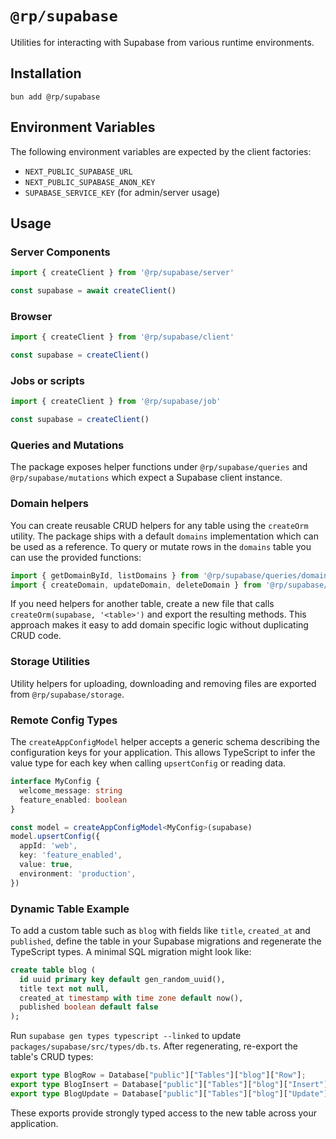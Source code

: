 # `@rp/supabase`

Utilities for interacting with Supabase from various runtime environments.

## Installation

```
bun add @rp/supabase
```

## Environment Variables

The following environment variables are expected by the client factories:

- `NEXT_PUBLIC_SUPABASE_URL`
- `NEXT_PUBLIC_SUPABASE_ANON_KEY`
- `SUPABASE_SERVICE_KEY` (for admin/server usage)

## Usage

### Server Components

```ts
import { createClient } from '@rp/supabase/server'

const supabase = await createClient()
```

### Browser

```ts
import { createClient } from '@rp/supabase/client'

const supabase = createClient()
```

### Jobs or scripts

```ts
import { createClient } from '@rp/supabase/job'

const supabase = createClient()
```

### Queries and Mutations

The package exposes helper functions under `@rp/supabase/queries` and
`@rp/supabase/mutations` which expect a Supabase client instance.

### Domain helpers

You can create reusable CRUD helpers for any table using the `createOrm`
utility. The package ships with a default `domains` implementation which can be
used as a reference. To query or mutate rows in the `domains` table you can use
the provided functions:

```ts
import { getDomainById, listDomains } from '@rp/supabase/queries/domains'
import { createDomain, updateDomain, deleteDomain } from '@rp/supabase/mutations/domains'
```

If you need helpers for another table, create a new file that calls
`createOrm(supabase, '<table>')` and export the resulting methods. This approach
makes it easy to add domain specific logic without duplicating CRUD code.

### Storage Utilities

Utility helpers for uploading, downloading and removing files are exported from
`@rp/supabase/storage`.

### Remote Config Types

The `createAppConfigModel` helper accepts a generic schema describing the
configuration keys for your application. This allows TypeScript to infer the
value type for each key when calling `upsertConfig` or reading data.

```ts
interface MyConfig {
  welcome_message: string
  feature_enabled: boolean
}

const model = createAppConfigModel<MyConfig>(supabase)
model.upsertConfig({
  appId: 'web',
  key: 'feature_enabled',
  value: true,
  environment: 'production',
})
```

### Dynamic Table Example

To add a custom table such as `blog` with fields like `title`, `created_at` and
`published`, define the table in your Supabase migrations and regenerate the
TypeScript types. A minimal SQL migration might look like:

```sql
create table blog (
  id uuid primary key default gen_random_uuid(),
  title text not null,
  created_at timestamp with time zone default now(),
  published boolean default false
);
```

Run `supabase gen types typescript --linked` to update
`packages/supabase/src/types/db.ts`. After regenerating, re-export the table's
CRUD types:

```ts
export type BlogRow = Database["public"]["Tables"]["blog"]["Row"];
export type BlogInsert = Database["public"]["Tables"]["blog"]["Insert"];
export type BlogUpdate = Database["public"]["Tables"]["blog"]["Update"];
```

These exports provide strongly typed access to the new table across your
application.

